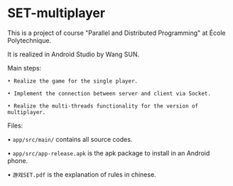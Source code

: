 # SET-multiplayer

This is a project of course "Parallel and Distributed Programming" at École Polytechnique.

It is realized in Android Studio by Wang SUN.

Main steps:

    • Realize the game for the single player.

    • Implement the connection between server and client via Socket.

    • Realize the multi-threads functionality for the version of multiplayer.

Files:

• `app/src/main/` contains all source codes.

• `app/src/app-release.apk` is the apk package to install in an Android phone.

• `游戏SET.pdf` is the explanation of rules in chinese.
